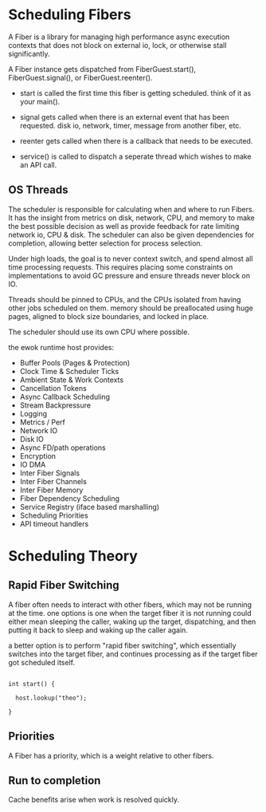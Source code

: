 # Scheduling Fibers

A Fiber is a library for managing high performance async execution contexts that does not block on external io, lock, or otherwise stall significantly.

A Fiber instance gets dispatched from FiberGuest.start(), FiberGuest.signal(), or FiberGuest.reenter().

- start is called the first time this fiber is getting scheduled.  think of it as your main().
- signal gets called when there is an external event that has been requested.  disk io, network, timer, message from another fiber, etc.
- reenter gets called when there is a callback that needs to be executed.

- service() is called to dispatch a seperate thread which wishes to make an API call.

## OS Threads

The scheduler is responsible for calculating when and where to run Fibers.  It has the insight from metrics on disk, network, CPU, and memory to make the best possible decision as well as provide feedback for rate limiting network io, CPU & disk.  The scheduler can also be given dependencies for completion, allowing better selection for process selection.

Under high loads, the goal is to never context switch, and spend almost all time processing requests.  This requires placing some constraints on implementations to avoid GC pressure and ensure threads never block on IO.

Threads should be pinned to CPUs, and the CPUs isolated from having other jobs scheduled on them. memory should be preallocated using huge pages, aligned to block size boundaries, and locked in place.

The scheduler should use its own CPU where possible.
 
the ewok runtime host provides:

- Buffer Pools (Pages & Protection)
- Clock Time & Scheduler Ticks
- Ambient State & Work Contexts
- Cancellation Tokens
- Async Callback Scheduling
- Stream Backpressure
- Logging
- Metrics / Perf
- Network IO
- Disk IO
- Async FD/path operations
- Encryption
- IO DMA
- Inter Fiber Signals
- Inter Fiber Channels
- Inter Fiber Memory
- Fiber Dependency Scheduling
- Service Registry (iface based marshalling)
- Scheduling Priorities
- API timeout handlers

# Scheduling Theory

## Rapid Fiber Switching

A fiber often needs to interact with other fibers, which may not be running at the time.  one options is one when the target fiber it is not running could either mean sleeping the caller, waking up the target, dispatching, and then putting it back to sleep and waking up the caller again.

a better option is to perform "rapid fiber switching", which essentially switches into the target fiber, and continues processing as if the target fiber got scheduled itself.

```

int start() {

  host.lookup("theo");

}

```


## Priorities

A Fiber has a priority, which is a weight relative to other fibers.




## Run to completion

Cache benefits arise when work is resolved quickly.
 



